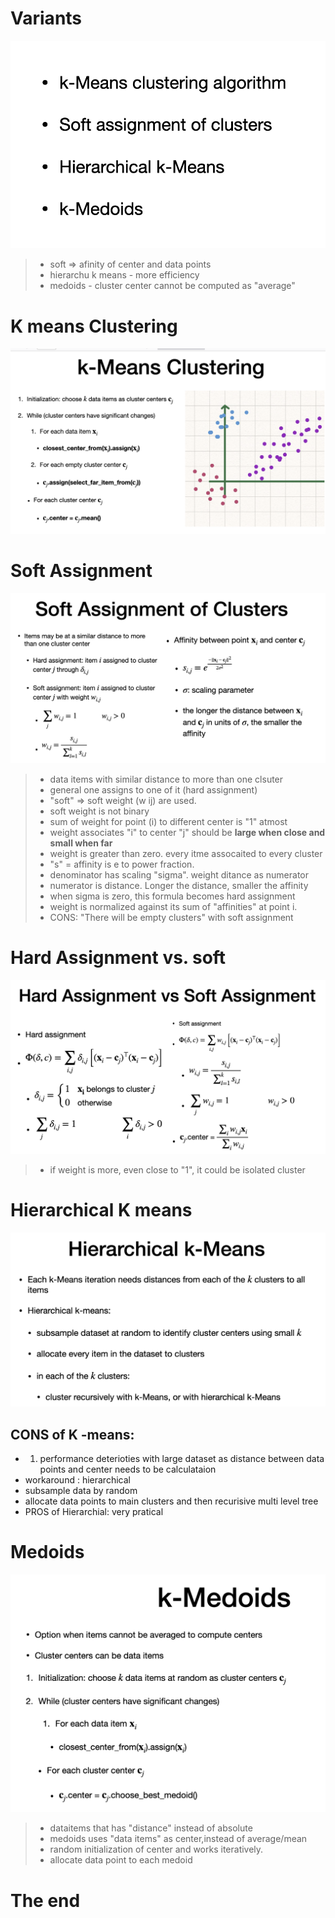 # Variants

![alt text](image-14.png)

> - soft => afinity  of center and data points
> - hierarchu k means - more efficiency
> - medoids - cluster center cannot be computed as "average"

# K means Clustering

![alt text](image-15.png)

# Soft Assignment
![alt text](image-16.png)

> - data items with similar distance to more than one clsuter
> - general one assigns to one of it (hard assignment)
> - "soft" => soft weight (w ij) are used.
> - soft weight is not binary
> - sum of weight for point (i) to different center is "1" atmost
> - weight associates "i" to center "j" should be **large when close and small when far**
> - weight is greater than zero. every itme assocaited to every cluster
> - "s" = affinity is e to power fraction.
> - denominator has scaling "sigma". weight ditance as numerator
> - numerator is distance. Longer the distance, smaller the affinity
> - when sigma is zero, this formula becomes hard assignment
> - weight is normalized against its sum of "affinities" at point i.
> - CONS: "There will be empty clusters" with soft assignment


# Hard Assignment vs. soft
![alt text](image-17.png)

> - if weight is more, even close to "1", it could be isolated cluster

# Hierarchical K means
![alt text](image-18.png)

## CONS of K -means: 
- 1. performance deterioties with large dataset as distance between data points and center needs to be calculataion
- workaround : hierarchical
- subsample data by random
- allocate data points to main clusters and then recurisive multi level tree
- PROS of Hierarchial: very pratical

# Medoids

![alt text](image-19.png)

> - dataitems that has "distance" instead of absolute
> - medoids uses "data items" as center,instead of average/mean
> - random initialization of center and works iteratively.
> - allocate data point to each medoid


# The end